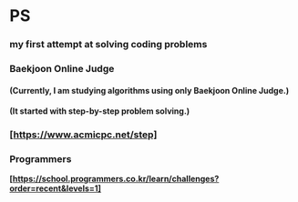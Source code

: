 # PS
### my first attempt at solving coding problems
### Baekjoon Online Judge 
#### (Currently, I am studying algorithms using only Baekjoon Online Judge.)
#### (It started with step-by-step problem solving.)
### **[https://www.acmicpc.net/step]**

### Programmers
**[https://school.programmers.co.kr/learn/challenges?order=recent&levels=1]**
